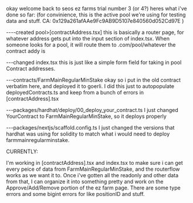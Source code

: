 okay welcome back to seos ez farms trial number 3 (or 4?) heres what i've done so far:
(for convinience, this is the active pool we're using for testing data and stuff. CA: 0x129a261afAAe9Fc9AB9D5107e840560d052Cd97E )

----created pool>[contractAddress.tsx]
this is basically a router page, for whatever address gets put into the input section of index.tsx. When someone looks for a pool, it will route them to .com/pool/whatever the contract addy is

---changed index.tsx
this is just like a simple form field for taking in pool Contract addresses.

---contracts/FarmMainRegularMinStake
okay so i put in the old contract verbatim here, and deployed it to goerli. I did this just to autopopulate deployedContracts.ts and keep from a bunch of errors in [contractAddress].tsx

---packages/hardhat/deploy/00_deploy_your_contract.ts
I just changed YourContract to FarmMainRegularMinStake, so it deploys properly

---packages/nextjs/scaffold.config.ts
I just changed the versions that hardhat was using for solidity to match what i would need to deploy farmmainregularminstake. 


CURRENTLY:

I'm working in [contractAddress].tsx and index.tsx to make sure i can get every peice of data from FarmMainRegularMinStake, and the routerflow works as we want it to. Once i've gotten all the readonly and other data from that, I can organize it into something pretty and work on the Approve/Add/Remove portion of the ez farm page. There are some type errors and some bigint errors for like positionID and stuff. 